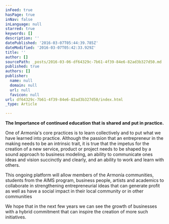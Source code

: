```yaml
---
inFeed: true
hasPage: true
inNav: false
inLanguage: null
starred: true
keywords: []
description: ''
datePublished: '2016-03-07T05:44:39.785Z'
dateModified: '2016-03-07T05:42:33.929Z'
title: ''
author: []
sourcePath: _posts/2016-03-06-df64329c-7b61-4f39-84e6-82ad3b327d50.md
published: true
authors: []
publisher:
  name: null
  domain: null
  url: null
  favicon: null
url: df64329c-7b61-4f39-84e6-82ad3b327d50/index.html
_type: Article

---
```

**The Importance of continued education that is shared and put in practice.**

One of Armonía's core practices is to learn collectively and to put what we have learned into practice. Although the passion that an entrepreneur in the making needs to be an intrinsic trait, it is true that the impetus for the creation of a new service, product or project needs to be shaped by a sound approach to business modeling, an ability to communicate ones ideas and vision succinctly and clearly, and an ability to work and learn with others.

This ongoing platform will allow members of the Armonía communities, students from the AIMS program, business people, artists and academics to collaborate in strengthening entrepreneurial ideas that can generate profit as well as have a social impact in their local community or in other communities

We hope that in the next few years we can see the growth of businesses with a hybrid commitment that can inspire the creation of more such initiatives.